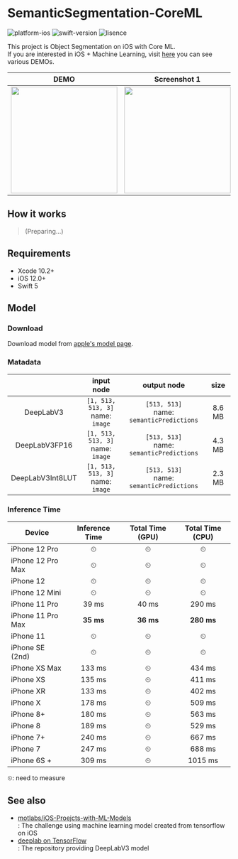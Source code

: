 # SemanticSegmentation-CoreML

![platform-ios](https://img.shields.io/badge/platform-ios-lightgrey.svg)
![swift-version](https://img.shields.io/badge/swift-5.0-red.svg)
![lisence](https://img.shields.io/badge/license-MIT-black.svg)

This project is Object Segmentation on iOS with Core ML.<br>If you are interested in iOS + Machine Learning, visit [here](https://github.com/motlabs/iOS-Proejcts-with-ML-Models) you can see various DEMOs.<br>

| DEMO                                                         | Screenshot 1                                  | Screenshot 2                                  | Screenshot 3                                  |
| ------------------------------------------------------------ | --------------------------------------------- | --------------------------------------------- | --------------------------------------------- |
| <img src="https://user-images.githubusercontent.com/37643248/99242802-167ad280-2843-11eb-959a-5fe3b169d8f0.gif" width=240px> | <img src="resource/IMG_3633.PNG" width=240px> | <img src="resource/IMG_3632.PNG" width=240px> | <img src="resource/IMG_3635.PNG" width=240px> |

## How it works

> (Preparing...)

## Requirements

- Xcode 10.2+
- iOS 12.0+
- Swift 5

## Model

### Download

Download model from [apple's model page](https://developer.apple.com/machine-learning/models/).

### Matadata

|                  |             input node              |                 output node                 |  size  |
| :--------------: | :---------------------------------: | :-----------------------------------------: | :----: |
|    DeepLabV3     | `[1, 513, 513, 3]`<br>name: `image` | `[513, 513]`<br>name: `semanticPredictions` | 8.6 MB |
|  DeepLabV3FP16   | `[1, 513, 513, 3]`<br>name: `image` | `[513, 513]`<br>name: `semanticPredictions` | 4.3 MB |
| DeepLabV3Int8LUT | `[1, 513, 513, 3]`<br>name: `image` | `[513, 513]`<br>name: `semanticPredictions` | 2.3 MB |

### Inference Time

| Device            | Inference Time | Total Time (GPU) | Total Time (CPU) |
| ----------------- | :------------: | :--------------: | :--------------: |
| iPhone 12 Pro     |       ⏲        |        ⏲         |        ⏲         |
| iPhone 12 Pro Max |       ⏲        |        ⏲         |        ⏲         |
| iPhone 12         |       ⏲        |        ⏲         |        ⏲         |
| iPhone 12 Mini    |       ⏲        |        ⏲         |        ⏲         |
| iPhone 11 Pro     |     39 ms      |      40 ms       |      290 ms      |
| iPhone 11 Pro Max |   **35 ms**    |    **36 ms**     |    **280 ms**    |
| iPhone 11         |       ⏲        |        ⏲         |        ⏲         |
| iPhone SE (2nd)   |       ⏲        |        ⏲         |        ⏲         |
| iPhone XS Max     |     133 ms     |        ⏲         |      434 ms      |
| iPhone XS         |     135 ms     |        ⏲         |      411 ms      |
| iPhone XR         |     133 ms     |        ⏲         |      402 ms      |
| iPhone X          |     178 ms     |        ⏲         |      509 ms      |
| iPhone 8+         |     180 ms     |        ⏲         |      563 ms      |
| iPhone 8          |     189 ms     |        ⏲         |      529 ms      |
| iPhone 7+         |     240 ms     |        ⏲         |      667 ms      |
| iPhone 7          |     247 ms     |        ⏲         |      688 ms      |
| iPhone 6S +       |     309 ms     |        ⏲         |     1015 ms      |

⏲: need to measure

## See also

- [motlabs/iOS-Proejcts-with-ML-Models](https://github.com/motlabs/iOS-Proejcts-with-ML-Models)<br>
  : The challenge using machine learning model created from tensorflow on iOS
- [deeplab on TensorFlow](https://github.com/tensorflow/models/tree/master/research/deeplab)<br>
  : The repository providing DeepLabV3 model

